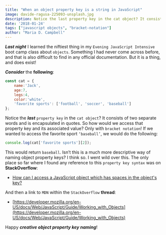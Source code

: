 ```yaml
---
title: "When an object property key is a string in JavaScript"
image: davide-ragusa-225093-unsplash.jpg
description: Notice the last property key in the cat object? It consists of two separate words and is encapsulated in quotes.
date: '2018-01-24'
tags: ["javascript objects", "bracket-notation"]
author: "Maria D. Campbell"
---
```


***Last night*** I learned the niftiest thing in my `Evening JavaScript Intensive` boot camp class about `objects`. Something I had never come across before, and that is also difficult to find in any official documentation. But it is a thing, and does exist!

***Consider*** the **following**:

```js
const cat = {
    name:'Jack',
    age:7,
    legs:4,
    color:'white',
    'favorite sports': ['football', 'soccer', 'baseball']
};
```

Notice the ***last*** `property key` in the `cat object`? It consists of two separate words and is encapsulated in quotes. So how would we access that property key and its associated value? Only with `bracket notation`! If we wanted to access the favorite sport `‘baseball’`, we would do the following:

```js
console.log(cat['favorite sports'][2]);
```

This would return `baseball`. Isn’t this is a much more descriptive way of naming object property keys? I think so. I went wild over this. The only place so far where I found any reference to this `property key syntax` was on **StackOverflow**:

+ [How can I access a JavaScript object which has spaces in the object's key?](https://stackoverflow.com/questions/8317982/how-can-i-access-a-javascript-object-which-has-spaces-in-the-objects-key)

And then a link to `MDN` within the `StackOverflow` **thread**:

+ [https://developer.mozilla.org/en-US/docs/Web/JavaScript/Guide/Working_with_Objects](https://developer.mozilla.org/en-US/docs/Web/JavaScript/Guide/Working_with_Objects)

Happy ***creative object property key naming***!

